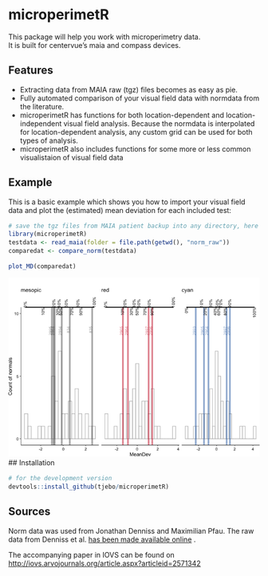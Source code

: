 <!-- README.md is generated from README.Rmd. Please edit that file -->

# microperimetR

This package will help you work with microperimetry data.  
It is built for centervue’s maia and compass devices.

## Features

  - Extracting data from MAIA raw (tgz) files becomes as easy as pie.
  - Fully automated comparison of your visual field data with normdata
    from the literature.
  - microperimetR has functions for both location-dependent and
    location-independent visual field analysis. Because the normdata is
    interpolated for location-dependent analysis, any custom grid can be
    used for both types of analysis.
  - microperimetR also includes functions for some more or less common
    visualistaion of visual field data

## Example

This is a basic example which shows you how to import your visual field
data and plot the (estimated) mean deviation for each included
test:

``` r
# save the tgz files from MAIA patient backup into any directory, here "norm_raw", which is a folder in the working directory 
library(microperimetR)
testdata <- read_maia(folder = file.path(getwd(), "norm_raw"))
comparedat <- compare_norm(testdata)
```

``` r
plot_MD(comparedat)
```

![](README-plot_MD-1.png)<!-- --> \#\# Installation

``` r
# for the development version 
devtools::install_github(tjebo/microperimetR)
```

## Sources

Norm data was used from Jonathan Denniss and Maximilian Pfau. The raw
data from Denniss et al. [has been made available
online](https://www.sciencedirect.com/science/article/pii/S2352340916304978)
.

The accompanying paper in IOVS can be found on
<http://iovs.arvojournals.org/article.aspx?articleid=2571342>
